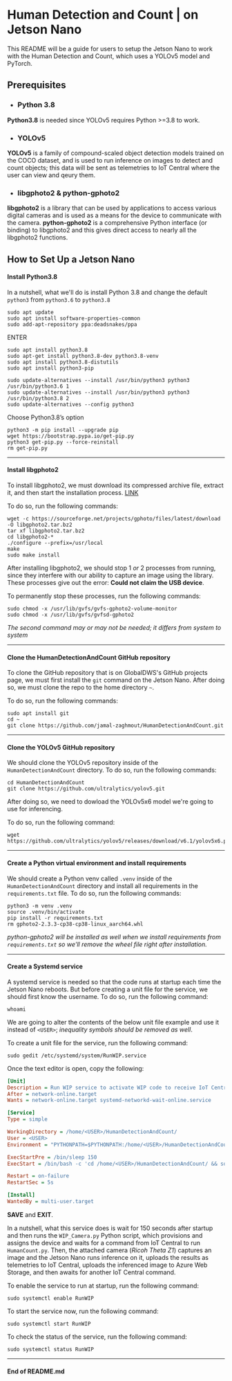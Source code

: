 # Human Detection and Count | on Jetson Nano

This README will be a guide for users to setup the Jetson Nano to work with the Human Detection and Count, which uses a
YOLOv5 model and PyTorch.

## Prerequisites

- ### Python 3.8

**Python3.8** is needed since YOLOv5 requires Python >=3.8 to work.

- ### YOLOv5

**YOLOv5** is a family of compound-scaled object detection models trained on the COCO dataset, and is used to run
inference on images to detect and count objects; this data will be sent as telemetries to IoT Central where the user can
view and qeury them.

- ### libgphoto2 & python-gphoto2

**libgphoto2** is a library that can be used by applications to access various digital cameras and is used as a means
for the device to communicate with the camera.
**python-gphoto2** is a comprehensive Python interface (or binding) to libgphoto2 and this gives direct access to nearly
all the libgphoto2 functions.

## How to Set Up a Jetson Nano

#### Install Python3.8

In a nutshell, what we'll do is install Python 3.8 and change the default `python3` from `python3.6` to `python3.8`

```shell
sudo apt update
sudo apt install software-properties-common
sudo add-apt-repository ppa:deadsnakes/ppa
```

 ENTER

```shell
sudo apt install python3.8
sudo apt-get install python3.8-dev python3.8-venv
sudo apt install python3.8-distutils
sudo apt install python3-pip

sudo update-alternatives --install /usr/bin/python3 python3 /usr/bin/python3.6 1
sudo update-alternatives --install /usr/bin/python3 python3 /usr/bin/python3.8 2
sudo update-alternatives --config python3
```

 Choose Python3.8’s option

```shell
python3 -m pip install --upgrade pip
wget https://bootstrap.pypa.io/get-pip.py
python3 get-pip.py --force-reinstall
rm get-pip.py
```

-----

#### Install libgphoto2

To install libgphoto2, we must download its compressed archive file, extract it, and then start the installation
process. [LINK](https://github.com/gphoto/libgphoto2/blob/master/INSTALL)

To do so, run the following commands:

```shell
wget -c https://sourceforge.net/projects/gphoto/files/latest/download -O libgphoto2.tar.bz2
tar xf libgphoto2.tar.bz2
cd libgphoto2-*
./configure --prefix=/usr/local
make
sudo make install
```

After installing libgphoto2, we should stop 1 *or* 2 processes from running, since they interfere with our ability to
capture an image using the library. These processes give out the error: **Could not claim the USB device**.

To permanently stop these processes, run the following commands:

```shell
sudo chmod -x /usr/lib/gvfs/gvfs-gphoto2-volume-monitor
sudo chmod -x /usr/lib/gvfs/gvfsd-gphoto2
```

*The second command may or may not be needed; it differs from system to system*



-----

#### Clone the HumanDetectionAndCount GitHub repository

To clone the GitHub repository that is on GlobalDWS's GitHub projects page, we must first install the `git` command on
the Jetson Nano. After doing so, we must clone the repo to the home directory `~`.

To do so, run the following commands:

```shell
sudo apt install git
cd ~
git clone https://github.com/jamal-zaghmout/HumanDetectionAndCount.git
```

-----

#### Clone the YOLOv5 GitHub repository

We should clone the YOLOv5 repository inside of the `HumanDetectionAndCount` directory. To do so, run the following
commands:

```shell
cd HumanDetectionAndCount
git clone https://github.com/ultralytics/yolov5.git
```

After doing so, we need to dowload the YOLOv5x6 model we're going to use for inferencing.

To do so, run the following command:

```shell
wget https://github.com/ultralytics/yolov5/releases/download/v6.1/yolov5x6.pt
```

-----

#### Create a Python virtual environment and install requirements

We should create a Python venv called `.venv` inside of the `HumanDetectionAndCount` directory and install all
requirements in the `requirements.txt` file. To do so, run the following commands:

```shell
python3 -m venv .venv
source .venv/bin/activate
pip install -r requirements.txt
rm gphoto2-2.3.3-cp38-cp38-linux_aarch64.whl
```

*python-gphoto2 will be installed as well when we install requirements from `requirements.txt` so we'll remove the wheel
file right after installation.*



-----

#### Create a Systemd service

A systemd service is needed so that the code runs at startup each time the Jetson Nano reboots. But before creating a
unit file for the service, we should first know the username. To do so, run the following command:

```shell
whoami
```

We are going to alter the contents of the below unit file example and use it instead of `<USER>`; *inequality symbols
should be removed as well*.

To create a unit file for the service, run the following command:

```shell
sudo gedit /etc/systemd/system/RunWIP.service
```

Once the text editor is open, copy the following:

```ini
[Unit]
Description = Run WIP service to activate WIP code to receive IoT Central commands to take pictures and run inference and upload results as telemetries to IoT Central and upload the inferenced image to Azure Web Storage.
After = network-online.target
Wants = network-online.target systemd-networkd-wait-online.service

[Service]
Type = simple

WorkingDirectory = /home/<USER>/HumanDetectionAndCount/
User = <USER>
Environment = "PYTHONPATH=$PYTHONPATH:/home/<USER>/HumanDetectionAndCount/.venv/lib/python3.8/site-packages/"

ExecStartPre = /bin/sleep 150
ExecStart = /bin/bash -c 'cd /home/<USER>/HumanDetectionAndCount/ && source .venv/bin/activate && python3 WIP_Camera.py'

Restart = on-failure
RestartSec = 5s

[Install]
WantedBy = multi-user.target
```

**SAVE** and **EXIT**.

In a nutshell, what this service does is wait for 150 seconds after startup and then runs the `WIP_Camera.py` Python
script, which provisions and assigns the device and waits for a command from IoT Central to run `HumanCount.py`. Then,
the attached camera (*Ricoh Theta Z1*) captures an image and the Jetson Nano runs inference on it, uploads the results
as telemetries to IoT Central, uploads the inferenced image to Azure Web Storage, and then awaits for another IoT
Central command.

To enable the service to run at startup, run the following command:

```shell
sudo systemctl enable RunWIP
```

To start the service now, run the following command:

```shell
sudo systemctl start RunWIP
```

To check the status of the service, run the following command:

```shell
sudo systemctl status RunWIP
```



-----

#### End of README.md
